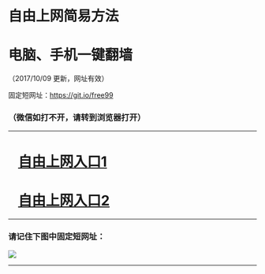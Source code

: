 ﻿# 自由上网简易方法

# 电脑、手机一键翻墙

（2017/10/09 更新，网址有效）

固定短网址：https://git.io/free99

### （微信如打不开，请转到浏览器打开）


***





# &nbsp;&nbsp; <a href="http://ft952128008.fwq-tz-1001.info/fwqtz01.html?t=100900129675 " target="_blank">自由上网入口1</a>
# &nbsp;&nbsp; <a href="http://ft113827731.fwq-tz-1002.info/fwqtz02.html?t=100900130177 " target="_blank">自由上网入口2</a>
***

### 请记住下图中固定短网址：

<img src="https://s3-us-west-2.amazonaws.com/fwq-1001/yjfq-20170905okok.png" /> 


***

